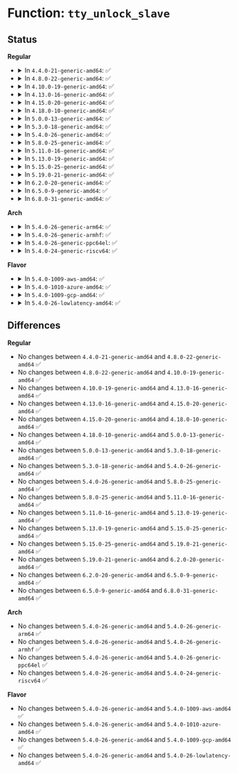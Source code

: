 # Function: <code>tty_unlock_slave</code>

## Status
<b>Regular</b>
<ul>
<li>
<details>
<summary>In <code>4.4.0-21-generic-amd64</code>: ✅</summary>

```c
void tty_unlock_slave(struct tty_struct * tty)
```

```json
{
  "name": "tty_unlock_slave",
  "collision_type": "Unique Global",
  "inline_type": "No",
  "funcs": [
    {
      "addr": 18446744071587382336,
      "name": "tty_unlock_slave",
      "external": true,
      "loc": "drivers/tty/tty_mutex.c:51",
      "file": "drivers/tty/tty_mutex.c",
      "inline": "seen, unknown",
      "caller_inline": [],
      "caller_func": [
        "drivers/tty/tty_io.c:tty_release",
        "drivers/tty/tty_io.c:tty_release"
      ]
    }
  ],
  "symbols": [
    {
      "addr": 18446744071587382336,
      "name": "tty_unlock_slave",
      "section": ".text",
      "bind": "STB_GLOBAL",
      "size": 31
    }
  ]
}
```
</details>
</li>
<li>
<details>
<summary>In <code>4.8.0-22-generic-amd64</code>: ✅</summary>

```c
void tty_unlock_slave(struct tty_struct * tty)
```

```json
{
  "name": "tty_unlock_slave",
  "collision_type": "Unique Global",
  "inline_type": "No",
  "funcs": [
    {
      "addr": 18446744071584336896,
      "name": "tty_unlock_slave",
      "external": true,
      "loc": "drivers/tty/tty_mutex.c:50",
      "file": "drivers/tty/tty_mutex.c",
      "inline": "seen, unknown",
      "caller_inline": [],
      "caller_func": [
        "drivers/tty/tty_io.c:tty_release",
        "drivers/tty/tty_io.c:tty_release"
      ]
    }
  ],
  "symbols": [
    {
      "addr": 18446744071584336896,
      "name": "tty_unlock_slave",
      "section": ".text",
      "bind": "STB_GLOBAL",
      "size": 31
    }
  ]
}
```
</details>
</li>
<li>
<details>
<summary>In <code>4.10.0-19-generic-amd64</code>: ✅</summary>

```c
void tty_unlock_slave(struct tty_struct * tty)
```

```json
{
  "name": "tty_unlock_slave",
  "collision_type": "Unique Global",
  "inline_type": "No",
  "funcs": [
    {
      "addr": 18446744071584518736,
      "name": "tty_unlock_slave",
      "external": true,
      "loc": "drivers/tty/tty_mutex.c:50",
      "file": "drivers/tty/tty_mutex.c",
      "inline": "seen, unknown",
      "caller_inline": [],
      "caller_func": [
        "drivers/tty/tty_io.c:tty_release",
        "drivers/tty/tty_io.c:tty_release"
      ]
    }
  ],
  "symbols": [
    {
      "addr": 18446744071584518736,
      "name": "tty_unlock_slave",
      "section": ".text",
      "bind": "STB_GLOBAL",
      "size": 31
    }
  ]
}
```
</details>
</li>
<li>
<details>
<summary>In <code>4.13.0-16-generic-amd64</code>: ✅</summary>

```c
void tty_unlock_slave(struct tty_struct * tty)
```

```json
{
  "name": "tty_unlock_slave",
  "collision_type": "Unique Global",
  "inline_type": "No",
  "funcs": [
    {
      "addr": 18446744071584597936,
      "name": "tty_unlock_slave",
      "external": true,
      "loc": "drivers/tty/tty_mutex.c:50",
      "file": "drivers/tty/tty_mutex.c",
      "inline": "seen, unknown",
      "caller_inline": [],
      "caller_func": [
        "drivers/tty/tty_io.c:tty_release",
        "drivers/tty/tty_io.c:tty_release",
        "drivers/tty/tty_io.c:tty_release"
      ]
    }
  ],
  "symbols": [
    {
      "addr": 18446744071584597936,
      "name": "tty_unlock_slave",
      "section": ".text",
      "bind": "STB_GLOBAL",
      "size": 32
    }
  ]
}
```
</details>
</li>
<li>
<details>
<summary>In <code>4.15.0-20-generic-amd64</code>: ✅</summary>

```c
void tty_unlock_slave(struct tty_struct * tty)
```

```json
{
  "name": "tty_unlock_slave",
  "collision_type": "Unique Global",
  "inline_type": "No",
  "funcs": [
    {
      "addr": 18446744071585010352,
      "name": "tty_unlock_slave",
      "external": true,
      "loc": "drivers/tty/tty_mutex.c:51",
      "file": "drivers/tty/tty_mutex.c",
      "inline": "seen, unknown",
      "caller_inline": [],
      "caller_func": [
        "drivers/tty/tty_io.c:tty_release",
        "drivers/tty/tty_io.c:tty_release",
        "drivers/tty/tty_io.c:tty_release"
      ]
    }
  ],
  "symbols": [
    {
      "addr": 18446744071585010352,
      "name": "tty_unlock_slave",
      "section": ".text",
      "bind": "STB_GLOBAL",
      "size": 32
    }
  ]
}
```
</details>
</li>
<li>
<details>
<summary>In <code>4.18.0-10-generic-amd64</code>: ✅</summary>

```c
void tty_unlock_slave(struct tty_struct * tty)
```

```json
{
  "name": "tty_unlock_slave",
  "collision_type": "Unique Global",
  "inline_type": "No",
  "funcs": [
    {
      "addr": 18446744071585244480,
      "name": "tty_unlock_slave",
      "external": true,
      "loc": "drivers/tty/tty_mutex.c:51",
      "file": "drivers/tty/tty_mutex.c",
      "inline": "seen, unknown",
      "caller_inline": [],
      "caller_func": [
        "drivers/tty/tty_io.c:tty_release",
        "drivers/tty/tty_io.c:tty_release",
        "drivers/tty/tty_io.c:tty_release"
      ]
    }
  ],
  "symbols": [
    {
      "addr": 18446744071585244480,
      "name": "tty_unlock_slave",
      "section": ".text",
      "bind": "STB_GLOBAL",
      "size": 31
    }
  ]
}
```
</details>
</li>
<li>
<details>
<summary>In <code>5.0.0-13-generic-amd64</code>: ✅</summary>

```c
void tty_unlock_slave(struct tty_struct * tty)
```

```json
{
  "name": "tty_unlock_slave",
  "collision_type": "Unique Global",
  "inline_type": "No",
  "funcs": [
    {
      "addr": 18446744071585363904,
      "name": "tty_unlock_slave",
      "external": true,
      "loc": "drivers/tty/tty_mutex.c:51",
      "file": "drivers/tty/tty_mutex.c",
      "inline": "seen, unknown",
      "caller_inline": [],
      "caller_func": [
        "drivers/tty/tty_io.c:tty_release",
        "drivers/tty/tty_io.c:tty_release",
        "drivers/tty/tty_io.c:tty_release"
      ]
    }
  ],
  "symbols": [
    {
      "addr": 18446744071585363904,
      "name": "tty_unlock_slave",
      "section": ".text",
      "bind": "STB_GLOBAL",
      "size": 31
    }
  ]
}
```
</details>
</li>
<li>
<details>
<summary>In <code>5.3.0-18-generic-amd64</code>: ✅</summary>

```c
void tty_unlock_slave(struct tty_struct * tty)
```

```json
{
  "name": "tty_unlock_slave",
  "collision_type": "Unique Global",
  "inline_type": "No",
  "funcs": [
    {
      "addr": 18446744071585577632,
      "name": "tty_unlock_slave",
      "external": true,
      "loc": "drivers/tty/tty_mutex.c:51",
      "file": "drivers/tty/tty_mutex.c",
      "inline": "seen, unknown",
      "caller_inline": [],
      "caller_func": [
        "drivers/tty/tty_io.c:tty_release",
        "drivers/tty/tty_io.c:tty_release",
        "drivers/tty/tty_io.c:tty_release"
      ]
    }
  ],
  "symbols": [
    {
      "addr": 18446744071585577632,
      "name": "tty_unlock_slave",
      "section": ".text",
      "bind": "STB_GLOBAL",
      "size": 31
    }
  ]
}
```
</details>
</li>
<li>
<details>
<summary>In <code>5.4.0-26-generic-amd64</code>: ✅</summary>

```c
void tty_unlock_slave(struct tty_struct * tty)
```

```json
{
  "name": "tty_unlock_slave",
  "collision_type": "Unique Global",
  "inline_type": "No",
  "funcs": [
    {
      "addr": 18446744071585718544,
      "name": "tty_unlock_slave",
      "external": true,
      "loc": "drivers/tty/tty_mutex.c:51",
      "file": "drivers/tty/tty_mutex.c",
      "inline": "seen, unknown",
      "caller_inline": [],
      "caller_func": [
        "drivers/tty/tty_io.c:tty_release",
        "drivers/tty/tty_io.c:tty_release",
        "drivers/tty/tty_io.c:tty_release"
      ]
    }
  ],
  "symbols": [
    {
      "addr": 18446744071585718544,
      "name": "tty_unlock_slave",
      "section": ".text",
      "bind": "STB_GLOBAL",
      "size": 31
    }
  ]
}
```
</details>
</li>
<li>
<details>
<summary>In <code>5.8.0-25-generic-amd64</code>: ✅</summary>

```c
void tty_unlock_slave(struct tty_struct * tty)
```

```json
{
  "name": "tty_unlock_slave",
  "collision_type": "Unique Global",
  "inline_type": "No",
  "funcs": [
    {
      "addr": 18446744071586448320,
      "name": "tty_unlock_slave",
      "external": true,
      "loc": "drivers/tty/tty_mutex.c:51",
      "file": "drivers/tty/tty_mutex.c",
      "inline": "seen, unknown",
      "caller_inline": [],
      "caller_func": [
        "drivers/tty/tty_io.c:tty_release",
        "drivers/tty/tty_io.c:tty_release",
        "drivers/tty/tty_io.c:tty_release"
      ]
    }
  ],
  "symbols": [
    {
      "addr": 18446744071586448320,
      "name": "tty_unlock_slave",
      "section": ".text",
      "bind": "STB_GLOBAL",
      "size": 31
    }
  ]
}
```
</details>
</li>
<li>
<details>
<summary>In <code>5.11.0-16-generic-amd64</code>: ✅</summary>

```c
void tty_unlock_slave(struct tty_struct * tty)
```

```json
{
  "name": "tty_unlock_slave",
  "collision_type": "Unique Global",
  "inline_type": "No",
  "funcs": [
    {
      "addr": 18446744071586562800,
      "name": "tty_unlock_slave",
      "external": true,
      "loc": "drivers/tty/tty_mutex.c:51",
      "file": "drivers/tty/tty_mutex.c",
      "inline": "seen, unknown",
      "caller_inline": [],
      "caller_func": [
        "drivers/tty/tty_io.c:tty_release",
        "drivers/tty/tty_io.c:tty_release",
        "drivers/tty/tty_io.c:tty_release"
      ]
    }
  ],
  "symbols": [
    {
      "addr": 18446744071586562800,
      "name": "tty_unlock_slave",
      "section": ".text",
      "bind": "STB_GLOBAL",
      "size": 31
    }
  ]
}
```
</details>
</li>
<li>
<details>
<summary>In <code>5.13.0-19-generic-amd64</code>: ✅</summary>

```c
void tty_unlock_slave(struct tty_struct * tty)
```

```json
{
  "name": "tty_unlock_slave",
  "collision_type": "Unique Global",
  "inline_type": "No",
  "funcs": [
    {
      "addr": 18446744071586447760,
      "name": "tty_unlock_slave",
      "external": true,
      "loc": "drivers/tty/tty_mutex.c:52",
      "file": "drivers/tty/tty_mutex.c",
      "inline": "seen, unknown",
      "caller_inline": [],
      "caller_func": [
        "drivers/tty/tty_io.c:tty_release",
        "drivers/tty/tty_io.c:tty_release",
        "drivers/tty/tty_io.c:tty_release"
      ]
    }
  ],
  "symbols": [
    {
      "addr": 18446744071586447760,
      "name": "tty_unlock_slave",
      "section": ".text",
      "bind": "STB_GLOBAL",
      "size": 31
    }
  ]
}
```
</details>
</li>
<li>
<details>
<summary>In <code>5.15.0-25-generic-amd64</code>: ✅</summary>

```c
void tty_unlock_slave(struct tty_struct * tty)
```

```json
{
  "name": "tty_unlock_slave",
  "collision_type": "Unique Global",
  "inline_type": "No",
  "funcs": [
    {
      "addr": 18446744071586974000,
      "name": "tty_unlock_slave",
      "external": true,
      "loc": "drivers/tty/tty_mutex.c:52",
      "file": "drivers/tty/tty_mutex.c",
      "inline": "seen, unknown",
      "caller_inline": [],
      "caller_func": [
        "drivers/tty/tty_io.c:tty_release",
        "drivers/tty/tty_io.c:tty_release",
        "drivers/tty/tty_io.c:tty_release"
      ]
    }
  ],
  "symbols": [
    {
      "addr": 18446744071586974000,
      "name": "tty_unlock_slave",
      "section": ".text",
      "bind": "STB_GLOBAL",
      "size": 82
    }
  ]
}
```
</details>
</li>
<li>
<details>
<summary>In <code>5.19.0-21-generic-amd64</code>: ✅</summary>

```c
void tty_unlock_slave(struct tty_struct * tty)
```

```json
{
  "name": "tty_unlock_slave",
  "collision_type": "Unique Global",
  "inline_type": "No",
  "funcs": [
    {
      "addr": 18446744071588270528,
      "name": "tty_unlock_slave",
      "external": true,
      "loc": "drivers/tty/tty_mutex.c:52",
      "file": "drivers/tty/tty_mutex.c",
      "inline": "seen, unknown",
      "caller_inline": [],
      "caller_func": [
        "drivers/tty/tty_io.c:tty_release",
        "drivers/tty/tty_io.c:tty_release"
      ]
    }
  ],
  "symbols": [
    {
      "addr": 18446744071588270528,
      "name": "tty_unlock_slave",
      "section": ".text",
      "bind": "STB_GLOBAL",
      "size": 97
    }
  ]
}
```
</details>
</li>
<li>
<details>
<summary>In <code>6.2.0-20-generic-amd64</code>: ✅</summary>

```c
void tty_unlock_slave(struct tty_struct * tty)
```

```json
{
  "name": "tty_unlock_slave",
  "collision_type": "Unique Global",
  "inline_type": "No",
  "funcs": [
    {
      "addr": 18446744071589685344,
      "name": "tty_unlock_slave",
      "external": true,
      "loc": "drivers/tty/tty_mutex.c:46",
      "file": "drivers/tty/tty_mutex.c",
      "inline": "seen, unknown",
      "caller_inline": [],
      "caller_func": [
        "drivers/tty/tty_io.c:tty_release",
        "drivers/tty/tty_io.c:tty_release"
      ]
    }
  ],
  "symbols": [
    {
      "addr": 18446744071589685344,
      "name": "tty_unlock_slave",
      "section": ".text",
      "bind": "STB_GLOBAL",
      "size": 66
    }
  ]
}
```
</details>
</li>
<li>
<details>
<summary>In <code>6.5.0-9-generic-amd64</code>: ✅</summary>

```c
void tty_unlock_slave(struct tty_struct * tty)
```

```json
{
  "name": "tty_unlock_slave",
  "collision_type": "Unique Global",
  "inline_type": "No",
  "funcs": [
    {
      "addr": 18446744071589989952,
      "name": "tty_unlock_slave",
      "external": true,
      "loc": "drivers/tty/tty_mutex.c:46",
      "file": "drivers/tty/tty_mutex.c",
      "inline": "seen, unknown",
      "caller_inline": [],
      "caller_func": [
        "drivers/tty/tty_io.c:tty_release",
        "drivers/tty/tty_io.c:tty_release"
      ]
    }
  ],
  "symbols": [
    {
      "addr": 18446744071589989952,
      "name": "tty_unlock_slave",
      "section": ".text",
      "bind": "STB_GLOBAL",
      "size": 66
    }
  ]
}
```
</details>
</li>
<li>
<details>
<summary>In <code>6.8.0-31-generic-amd64</code>: ✅</summary>

```c
void tty_unlock_slave(struct tty_struct * tty)
```

```json
{
  "name": "tty_unlock_slave",
  "collision_type": "Unique Global",
  "inline_type": "No",
  "funcs": [
    {
      "addr": 18446744071590328480,
      "name": "tty_unlock_slave",
      "external": true,
      "loc": "drivers/tty/tty_mutex.c:46",
      "file": "drivers/tty/tty_mutex.c",
      "inline": "seen, unknown",
      "caller_inline": [],
      "caller_func": [
        "drivers/tty/tty_io.c:tty_release",
        "drivers/tty/tty_io.c:tty_release"
      ]
    }
  ],
  "symbols": [
    {
      "addr": 18446744071590328480,
      "name": "tty_unlock_slave",
      "section": ".text",
      "bind": "STB_GLOBAL",
      "size": 66
    }
  ]
}
```
</details>
</li>
</ul>
<b>Arch</b>
<ul>
<li>
<details>
<summary>In <code>5.4.0-26-generic-arm64</code>: ✅</summary>

```c
void tty_unlock_slave(struct tty_struct * tty)
```

```json
{
  "name": "tty_unlock_slave",
  "collision_type": "Unique Global",
  "inline_type": "No",
  "funcs": [
    {
      "addr": 18446603336498410304,
      "name": "tty_unlock_slave",
      "external": true,
      "loc": "drivers/tty/tty_mutex.c:51",
      "file": "drivers/tty/tty_mutex.c",
      "inline": "seen, unknown",
      "caller_inline": [],
      "caller_func": [
        "drivers/tty/tty_io.c:tty_release",
        "drivers/tty/tty_io.c:tty_release",
        "drivers/tty/tty_io.c:tty_release"
      ]
    }
  ],
  "symbols": [
    {
      "addr": 18446603336498410304,
      "name": "tty_unlock_slave",
      "section": ".text",
      "bind": "STB_GLOBAL",
      "size": 60
    }
  ]
}
```
</details>
</li>
<li>
<details>
<summary>In <code>5.4.0-26-generic-armhf</code>: ✅</summary>

```c
void tty_unlock_slave(struct tty_struct * tty)
```

```json
{
  "name": "tty_unlock_slave",
  "collision_type": "Unique Global",
  "inline_type": "No",
  "funcs": [
    {
      "addr": 3231082496,
      "name": "tty_unlock_slave",
      "external": true,
      "loc": "drivers/tty/tty_mutex.c:51",
      "file": "drivers/tty/tty_mutex.c",
      "inline": "seen, unknown",
      "caller_inline": [],
      "caller_func": [
        "drivers/tty/tty_io.c:tty_release",
        "drivers/tty/tty_io.c:tty_release"
      ]
    }
  ],
  "symbols": [
    {
      "addr": 3231082496,
      "name": "tty_unlock_slave",
      "section": ".text",
      "bind": "STB_GLOBAL",
      "size": 48
    }
  ]
}
```
</details>
</li>
<li>
<details>
<summary>In <code>5.4.0-26-generic-ppc64el</code>: ✅</summary>

```c
void tty_unlock_slave(struct tty_struct * tty)
```

```json
{
  "name": "tty_unlock_slave",
  "collision_type": "Unique Global",
  "inline_type": "No",
  "funcs": [
    {
      "addr": 13835058055291594944,
      "name": "tty_unlock_slave",
      "external": true,
      "loc": "drivers/tty/tty_mutex.c:51",
      "file": "drivers/tty/tty_mutex.c",
      "inline": "seen, unknown",
      "caller_inline": [],
      "caller_func": [
        "drivers/tty/tty_io.c:tty_release",
        "drivers/tty/tty_io.c:tty_release",
        "drivers/tty/tty_io.c:tty_release"
      ]
    }
  ],
  "symbols": [
    {
      "addr": 13835058055291594944,
      "name": "tty_unlock_slave",
      "section": ".text",
      "bind": "STB_GLOBAL",
      "size": 40
    }
  ]
}
```
</details>
</li>
<li>
<details>
<summary>In <code>5.4.0-24-generic-riscv64</code>: ✅</summary>

```c
void tty_unlock_slave(struct tty_struct * tty)
```

```json
{
  "name": "tty_unlock_slave",
  "collision_type": "Unique Global",
  "inline_type": "No",
  "funcs": [
    {
      "addr": 18446743936276068392,
      "name": "tty_unlock_slave",
      "external": true,
      "loc": "drivers/tty/tty_mutex.c:51",
      "file": "drivers/tty/tty_mutex.c",
      "inline": "seen, unknown",
      "caller_inline": [],
      "caller_func": [
        "drivers/tty/tty_io.c:tty_release",
        "drivers/tty/tty_io.c:tty_release",
        "drivers/tty/tty_io.c:tty_release"
      ]
    }
  ],
  "symbols": [
    {
      "addr": 18446743936276068392,
      "name": "tty_unlock_slave",
      "section": ".text",
      "bind": "STB_GLOBAL",
      "size": 52
    }
  ]
}
```
</details>
</li>
</ul>
<b>Flavor</b>
<ul>
<li>
<details>
<summary>In <code>5.4.0-1009-aws-amd64</code>: ✅</summary>

```c
void tty_unlock_slave(struct tty_struct * tty)
```

```json
{
  "name": "tty_unlock_slave",
  "collision_type": "Unique Global",
  "inline_type": "No",
  "funcs": [
    {
      "addr": 18446744071585479568,
      "name": "tty_unlock_slave",
      "external": true,
      "loc": "drivers/tty/tty_mutex.c:51",
      "file": "drivers/tty/tty_mutex.c",
      "inline": "seen, unknown",
      "caller_inline": [],
      "caller_func": [
        "drivers/tty/tty_io.c:tty_release",
        "drivers/tty/tty_io.c:tty_release",
        "drivers/tty/tty_io.c:tty_release"
      ]
    }
  ],
  "symbols": [
    {
      "addr": 18446744071585479568,
      "name": "tty_unlock_slave",
      "section": ".text",
      "bind": "STB_GLOBAL",
      "size": 31
    }
  ]
}
```
</details>
</li>
<li>
<details>
<summary>In <code>5.4.0-1010-azure-amd64</code>: ✅</summary>

```c
void tty_unlock_slave(struct tty_struct * tty)
```

```json
{
  "name": "tty_unlock_slave",
  "collision_type": "Unique Global",
  "inline_type": "No",
  "funcs": [
    {
      "addr": 18446744071585349488,
      "name": "tty_unlock_slave",
      "external": true,
      "loc": "drivers/tty/tty_mutex.c:51",
      "file": "drivers/tty/tty_mutex.c",
      "inline": "seen, unknown",
      "caller_inline": [],
      "caller_func": [
        "drivers/tty/tty_io.c:tty_release",
        "drivers/tty/tty_io.c:tty_release",
        "drivers/tty/tty_io.c:tty_release"
      ]
    }
  ],
  "symbols": [
    {
      "addr": 18446744071585349488,
      "name": "tty_unlock_slave",
      "section": ".text",
      "bind": "STB_GLOBAL",
      "size": 31
    }
  ]
}
```
</details>
</li>
<li>
<details>
<summary>In <code>5.4.0-1009-gcp-amd64</code>: ✅</summary>

```c
void tty_unlock_slave(struct tty_struct * tty)
```

```json
{
  "name": "tty_unlock_slave",
  "collision_type": "Unique Global",
  "inline_type": "No",
  "funcs": [
    {
      "addr": 18446744071585668944,
      "name": "tty_unlock_slave",
      "external": true,
      "loc": "drivers/tty/tty_mutex.c:51",
      "file": "drivers/tty/tty_mutex.c",
      "inline": "seen, unknown",
      "caller_inline": [],
      "caller_func": [
        "drivers/tty/tty_io.c:tty_release",
        "drivers/tty/tty_io.c:tty_release",
        "drivers/tty/tty_io.c:tty_release"
      ]
    }
  ],
  "symbols": [
    {
      "addr": 18446744071585668944,
      "name": "tty_unlock_slave",
      "section": ".text",
      "bind": "STB_GLOBAL",
      "size": 31
    }
  ]
}
```
</details>
</li>
<li>
<details>
<summary>In <code>5.4.0-26-lowlatency-amd64</code>: ✅</summary>

```c
void tty_unlock_slave(struct tty_struct * tty)
```

```json
{
  "name": "tty_unlock_slave",
  "collision_type": "Unique Global",
  "inline_type": "No",
  "funcs": [
    {
      "addr": 18446744071585777040,
      "name": "tty_unlock_slave",
      "external": true,
      "loc": "drivers/tty/tty_mutex.c:51",
      "file": "drivers/tty/tty_mutex.c",
      "inline": "seen, unknown",
      "caller_inline": [],
      "caller_func": [
        "drivers/tty/tty_io.c:tty_release",
        "drivers/tty/tty_io.c:tty_release",
        "drivers/tty/tty_io.c:tty_release"
      ]
    }
  ],
  "symbols": [
    {
      "addr": 18446744071585777040,
      "name": "tty_unlock_slave",
      "section": ".text",
      "bind": "STB_GLOBAL",
      "size": 31
    }
  ]
}
```
</details>
</li>
</ul>

## Differences
<b>Regular</b>
<ul>
<li>
No changes between <code>4.4.0-21-generic-amd64</code> and <code>4.8.0-22-generic-amd64</code> ✅
</li>
<li>
No changes between <code>4.8.0-22-generic-amd64</code> and <code>4.10.0-19-generic-amd64</code> ✅
</li>
<li>
No changes between <code>4.10.0-19-generic-amd64</code> and <code>4.13.0-16-generic-amd64</code> ✅
</li>
<li>
No changes between <code>4.13.0-16-generic-amd64</code> and <code>4.15.0-20-generic-amd64</code> ✅
</li>
<li>
No changes between <code>4.15.0-20-generic-amd64</code> and <code>4.18.0-10-generic-amd64</code> ✅
</li>
<li>
No changes between <code>4.18.0-10-generic-amd64</code> and <code>5.0.0-13-generic-amd64</code> ✅
</li>
<li>
No changes between <code>5.0.0-13-generic-amd64</code> and <code>5.3.0-18-generic-amd64</code> ✅
</li>
<li>
No changes between <code>5.3.0-18-generic-amd64</code> and <code>5.4.0-26-generic-amd64</code> ✅
</li>
<li>
No changes between <code>5.4.0-26-generic-amd64</code> and <code>5.8.0-25-generic-amd64</code> ✅
</li>
<li>
No changes between <code>5.8.0-25-generic-amd64</code> and <code>5.11.0-16-generic-amd64</code> ✅
</li>
<li>
No changes between <code>5.11.0-16-generic-amd64</code> and <code>5.13.0-19-generic-amd64</code> ✅
</li>
<li>
No changes between <code>5.13.0-19-generic-amd64</code> and <code>5.15.0-25-generic-amd64</code> ✅
</li>
<li>
No changes between <code>5.15.0-25-generic-amd64</code> and <code>5.19.0-21-generic-amd64</code> ✅
</li>
<li>
No changes between <code>5.19.0-21-generic-amd64</code> and <code>6.2.0-20-generic-amd64</code> ✅
</li>
<li>
No changes between <code>6.2.0-20-generic-amd64</code> and <code>6.5.0-9-generic-amd64</code> ✅
</li>
<li>
No changes between <code>6.5.0-9-generic-amd64</code> and <code>6.8.0-31-generic-amd64</code> ✅
</li>
</ul>
<b>Arch</b>
<ul>
<li>
No changes between <code>5.4.0-26-generic-amd64</code> and <code>5.4.0-26-generic-arm64</code> ✅
</li>
<li>
No changes between <code>5.4.0-26-generic-amd64</code> and <code>5.4.0-26-generic-armhf</code> ✅
</li>
<li>
No changes between <code>5.4.0-26-generic-amd64</code> and <code>5.4.0-26-generic-ppc64el</code> ✅
</li>
<li>
No changes between <code>5.4.0-26-generic-amd64</code> and <code>5.4.0-24-generic-riscv64</code> ✅
</li>
</ul>
<b>Flavor</b>
<ul>
<li>
No changes between <code>5.4.0-26-generic-amd64</code> and <code>5.4.0-1009-aws-amd64</code> ✅
</li>
<li>
No changes between <code>5.4.0-26-generic-amd64</code> and <code>5.4.0-1010-azure-amd64</code> ✅
</li>
<li>
No changes between <code>5.4.0-26-generic-amd64</code> and <code>5.4.0-1009-gcp-amd64</code> ✅
</li>
<li>
No changes between <code>5.4.0-26-generic-amd64</code> and <code>5.4.0-26-lowlatency-amd64</code> ✅
</li>
</ul>
